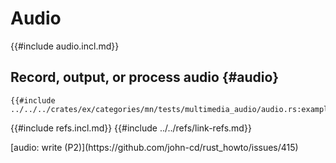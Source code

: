 # Audio

{{#include audio.incl.md}}

## Record, output, or process audio {#audio}

```rust,editable
{{#include ../../../crates/ex/categories/mn/tests/multimedia_audio/audio.rs:example}}
```

{{#include refs.incl.md}}
{{#include ../../refs/link-refs.md}}

<div class="hidden">
[audio: write (P2)](https://github.com/john-cd/rust_howto/issues/415)

</div>
